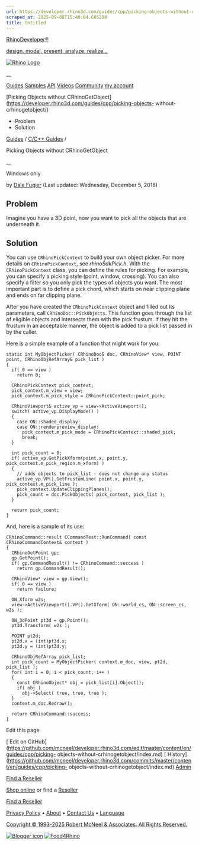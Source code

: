 ```yaml
---
url: https://developer.rhino3d.com/guides/cpp/picking-objects-without-crhinogetobject/
scraped_at: 2025-09-08T15:40:04.685288
title: Untitled
---
```


[RhinoDeveloper®](/)

[design, model, present, analyze, realize...](/)

[![Rhino Logo](https://developer.rhino3d.com/images/rhinodevlogo.png)](/)

__

[Guides](https://developer.rhino3d.com/guides)
[Samples](https://developer.rhino3d.com/samples)
[API](https://developer.rhino3d.com/api)
[Videos](https://developer.rhino3d.com/videos)
[Community](https://discourse.mcneel.com/c/rhino-developer) [my account
](https://www.rhino3d.com/my-account/ "Manage your account, licenses, and
teams")

[Picking Objects without
CRhinoGetObject](https://developer.rhino3d.com/guides/cpp/picking-objects-
without-crhinogetobject/)

  * Problem
  * Solution

[Guides](https://developer.rhino3d.com/en/guides/) / [C/C++
Guides](https://developer.rhino3d.com/en/guides/cpp/) /

Picking Objects without CRhinoGetObject

__

Windows only

by [Dale Fugier](https://discourse.mcneel.com/u/dale/) (Last updated:
Wednesday, December 5, 2018)

## Problem

Imagine you have a 3D point, now you want to pick all the objects that are
underneath it.

## Solution

You can use `CRhinoPickContext` to build your own object picker. For more
details on `CRhinoPickContext`, see _rhinoSdkPick.h_. With the
`CRhinoPickContext` class, you can define the rules for picking. For example,
you can specify a picking style (point, window, crossing). You can also
specify a filter so you only pick the types of objects you want. The most
important part is to define a pick chord, which starts on near clipping plane
and ends on far clipping plane.

After you have created the `CRhinoPickContext` object and filled out its
parameters, call `CRhinoDoc::PickObjects`. This function goes through the list
of eligible objects and intersects them with the pick frustum. If they hit the
frustum in an acceptable manner, the object is added to a pick list passed in
by the caller.

Here is a simple example of a function that might work for you:

    
    
    static int MyObjectPicker( CRhinoDoc& doc, CRhinoView* view, POINT point, CRhinoObjRefArray& pick_list )
    {
      if( 0 == view )
        return 0;
    
      CRhinoPickContext pick_context;
      pick_context.m_view = view;
      pick_context.m_pick_style = CRhinoPickContext::point_pick;
    
      CRhinoViewport& active_vp = view->ActiveViewport();
      switch( active_vp.DisplayMode() )
      {
        case ON::shaded_display:
        case ON::renderpreview_display:
          pick_context.m_pick_mode = CRhinoPickContext::shaded_pick;
          break;
      }
    
      int pick_count = 0;
      if( active_vp.GetPickXform(point.x, point.y, pick_context.m_pick_region.m_xform) )
      {
        // adds objects to pick_list - does not change any status
        active_vp.VP().GetFrustumLine( point.x, point.y, pick_context.m_pick_line );
        pick_context.UpdateClippingPlanes();
        pick_count = doc.PickObjects( pick_context, pick_list );
      }
    
      return pick_count;
    }
    

And, here is a sample of its use:

    
    
    CRhinoCommand::result CCommandTest::RunCommand( const CRhinoCommandContext& context )
    {
      CRhinoGetPoint gp;
      gp.GetPoint();
      if( gp.CommandResult() != CRhinoCommand::success )
        return gp.CommandResult();
    
      CRhinoView* view = gp.View();
      if( 0 == view )
        return failure;
    
      ON_Xform w2s;
      view->ActiveViewport().VP().GetXform( ON::world_cs, ON::screen_cs, w2s );
    
      ON_3dPoint pt3d = gp.Point();
      pt3d.Transform( w2s );
    
      POINT pt2d;
      pt2d.x = (int)pt3d.x;
      pt2d.y = (int)pt3d.y;
    
      CRhinoObjRefArray pick_list;
      int pick_count = MyObjectPicker( context.m_doc, view, pt2d, pick_list );
      for( int i = 0; i < pick_count; i++ )
      {
        const CRhinoObject* obj = pick_list[i].Object();
        if( obj )
          obj->Select( true, true, true );
      }
      context.m_doc.Redraw();
    
      return CRhinoCommand::success;
    }
    

Edit this page

[ Edit on
GitHub](https://github.com/mcneel/developer.rhino3d.com/edit/master/content/en/guides/cpp/picking-
objects-without-crhinogetobject/index.md) [
History](https://github.com/mcneel/developer.rhino3d.com/commits/master/content/en/guides/cpp/picking-
objects-without-crhinogetobject/index.md) [
Admin](https://developer.rhino3d.com/admin)

[Find a Reseller](https://www.rhino3d.com/sales)

[Shop online](https://www.rhino3d.com/store) or find a
[Reseller](https://www.rhino3d.com/sales)

[Find a Reseller](https://www.rhino3d.com/sales)

[Privacy Policy](https://www.rhino3d.com/privacy) •
[About](https://www.rhino3d.com/mcneel/about) • [Contact
Us](https://www.rhino3d.com/mcneel/contact) • [
Language](https://www.rhino3d.com/language "Change to a different region or
language")

[Copyright © 1993-2025 Robert McNeel & Associates. All Rights
Reserved.](https://www.rhino3d.com/mcneel/about)

[](https://www.facebook.com/McNeelRhinoceros/)
[](https://twitter.com/bobmcneel) [](https://www.linkedin.com/groups/75313/)
[](https://www.youtube.com/user/RhinoGuide/videos) [](https://vimeo.com/rhino)
[![Blogger
icon](https://developer.rhino3d.com/images/blogger.svg)](http://blog.rhino3d.com/)
[![Food4Rhino](https://developer.rhino3d.com/images/f4r_icon_01.svg)](https://www.food4rhino.com)

